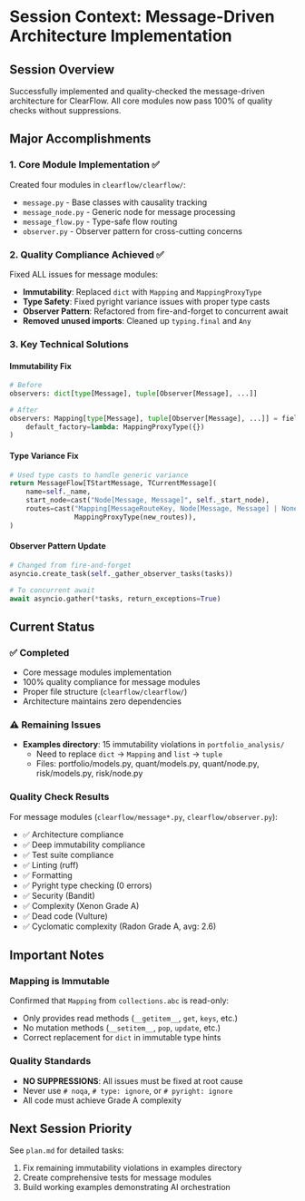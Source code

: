 # Session Context: Message-Driven Architecture Implementation

## Session Overview
Successfully implemented and quality-checked the message-driven architecture for ClearFlow. All core modules now pass 100% of quality checks without suppressions.

## Major Accomplishments

### 1. Core Module Implementation ✅
Created four modules in `clearflow/clearflow/`:
- `message.py` - Base classes with causality tracking
- `message_node.py` - Generic node for message processing
- `message_flow.py` - Type-safe flow routing
- `observer.py` - Observer pattern for cross-cutting concerns

### 2. Quality Compliance Achieved ✅
Fixed ALL issues for message modules:
- **Immutability**: Replaced `dict` with `Mapping` and `MappingProxyType`
- **Type Safety**: Fixed pyright variance issues with proper type casts
- **Observer Pattern**: Refactored from fire-and-forget to concurrent await
- **Removed unused imports**: Cleaned up `typing.final` and `Any`

### 3. Key Technical Solutions

#### Immutability Fix
```python
# Before
observers: dict[type[Message], tuple[Observer[Message], ...]]

# After  
observers: Mapping[type[Message], tuple[Observer[Message], ...]] = field(
    default_factory=lambda: MappingProxyType({})
)
```

#### Type Variance Fix
```python
# Used type casts to handle generic variance
return MessageFlow[TStartMessage, TCurrentMessage](
    name=self._name,
    start_node=cast("Node[Message, Message]", self._start_node),
    routes=cast("Mapping[MessageRouteKey, Node[Message, Message] | None]", 
                MappingProxyType(new_routes)),
)
```

#### Observer Pattern Update
```python
# Changed from fire-and-forget
asyncio.create_task(self._gather_observer_tasks(tasks))

# To concurrent await
await asyncio.gather(*tasks, return_exceptions=True)
```

## Current Status

### ✅ Completed
- Core message modules implementation
- 100% quality compliance for message modules
- Proper file structure (`clearflow/clearflow/`)
- Architecture maintains zero dependencies

### ⚠️ Remaining Issues
- **Examples directory**: 15 immutability violations in `portfolio_analysis/`
  - Need to replace `dict` → `Mapping` and `list` → `tuple`
  - Files: portfolio/models.py, quant/models.py, quant/node.py, risk/models.py, risk/node.py

### Quality Check Results
For message modules (`clearflow/message*.py`, `clearflow/observer.py`):
- ✅ Architecture compliance
- ✅ Deep immutability compliance  
- ✅ Test suite compliance
- ✅ Linting (ruff)
- ✅ Formatting
- ✅ Pyright type checking (0 errors)
- ✅ Security (Bandit)
- ✅ Complexity (Xenon Grade A)
- ✅ Dead code (Vulture)
- ✅ Cyclomatic complexity (Radon Grade A, avg: 2.6)

## Important Notes

### Mapping is Immutable
Confirmed that `Mapping` from `collections.abc` is read-only:
- Only provides read methods (`__getitem__`, `get`, `keys`, etc.)
- No mutation methods (`__setitem__`, `pop`, `update`, etc.)
- Correct replacement for `dict` in immutable type hints

### Quality Standards
- **NO SUPPRESSIONS**: All issues must be fixed at root cause
- Never use `# noqa`, `# type: ignore`, or `# pyright: ignore`
- All code must achieve Grade A complexity

## Next Session Priority
See `plan.md` for detailed tasks:
1. Fix remaining immutability violations in examples directory
2. Create comprehensive tests for message modules
3. Build working examples demonstrating AI orchestration